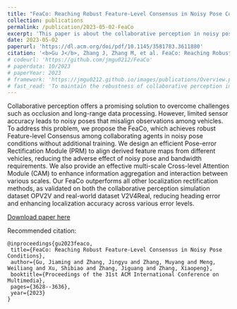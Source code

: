 ```yaml
---
title: "FeaCo: Reaching Robust Feature-Level Consensus in Noisy Pose Conditions"
collection: publications
permalink: /publication/2023-05-02-FeaCo
excerpt: 'This paper is about the collaborative perception in noisy pose conditions.'
date: 2023-05-02
paperurl: 'https://dl.acm.org/doi/pdf/10.1145/3581783.3611880'
citation: '<b>Gu J</b>, Zhang J, Zhang M, et al. FeaCo: Reaching Robust Feature-Level Consensus in Noisy Pose Conditions[C]//Proceedings of the 31st ACM International Conference on Multimedia. 2023: 3628-3636.'
# codeurl: 'https://github.com/jmgu0212/FeaCo'
# paperdata: 10/2023
# paperYear: 2023
# framework: 'https://jmgu0212.github.io/images/publications/Overview.png'
# fast_read: 'To maintain the robustness of collaborative perception in noisy pose conditions, we propose FeaCo to help coarse-transformed representations reach Feature-level Consensus consistently. We design a simple but effective Pose-error Rectification Module(PRM) to align proposal matching regions more precisely. The use of a dense form of spatial confidence map further reduces redundancy and saves bandwidth. In the fusion stage, we provide a multi-scale Cross-level Attention Module (CAM) to enhance information aggregation and interaction between different scales. Experiments validate that our FeaCo outperforms other SOTA perception methods and maintains robustness in environments with various degrees of pose error.'
---
```


Collaborative perception offers a promising solution to overcome challenges such as occlusion and long-range data processing. However, limited sensor accuracy leads to noisy poses that misalign observations among vehicles. To address this problem, we propose the FeaCo, which achieves robust Feature-level Consensus among collaborating agents in noisy pose conditions without additional training. We design an efficient Pose-error Rectification Module (PRM) to align derived feature maps from different vehicles, reducing the adverse effect of noisy pose and bandwidth requirements. We also provide an effective multi-scale Cross-level Attention Module (CAM) to enhance information aggregation and interaction between various scales. Our FeaCo outperforms all other localization rectification methods, as validated on both the collaborative perception simulation dataset OPV2V and real-world dataset V2V4Real, reducing heading error and enhancing localization accuracy across various error levels.

[Download paper here](https://dl.acm.org/doi/pdf/10.1145/3581783.3611880)

Recommended citation: 
 ```
@inproceedings{gu2023feaco,
  title={FeaCo: Reaching Robust Feature-Level Consensus in Noisy Pose Conditions},
  author={Gu, Jiaming and Zhang, Jingyu and Zhang, Muyang and Meng, Weiliang and Xu, Shibiao and Zhang, Jiguang and Zhang, Xiaopeng},
  booktitle={Proceedings of the 31st ACM International Conference on Multimedia},
  pages={3628--3636},
  year={2023}
}
```

<!-- ---
title: "Paper Title Number 1"
collection: publications
permalink: /publication/2009-10-01-paper-title-number-1
excerpt: 'This paper is about the number 1. The number 2 is left for future work.'
date: 2009-10-01
venue: 'Journal 1'
paperurl: 'http://academicpages.github.io/files/paper1.pdf'
citation: 'Your Name, You. (2009). &quot;Paper Title Number 1.&quot; <i>Journal 1</i>. 1(1).'
---
This paper is about the number 1. The number 2 is left for future work.

[Download paper here](http://academicpages.github.io/files/paper1.pdf)

Recommended citation: Your Name, You. (2009). "Paper Title Number 1." <i>Journal 1</i>. 1(1). -->